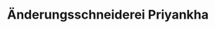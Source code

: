 ---
title: "Änderungsschneiderei Priyankha"
url: /essen/aenderungsschneiderei-priyankha/
shop: Schneiderei
---